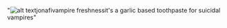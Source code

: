 "![alt text](https://img.shields.io/badge/License-MIT-brightgreen)jonafivampire freshnessit's a garlic based toothpaste for suicidal vampires"